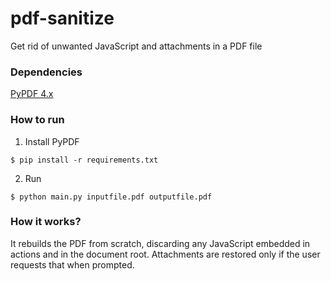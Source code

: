 # pdf-sanitize
Get rid of unwanted JavaScript and attachments in a PDF file

### Dependencies
[PyPDF 4.x](https://pypi.org/project/pypdf/)

### How to run
1. Install PyPDF
```shell
$ pip install -r requirements.txt
```
2. Run
```shell
$ python main.py inputfile.pdf outputfile.pdf
```

### How it works?
It rebuilds the PDF from scratch, discarding any JavaScript embedded in actions and in the document root. Attachments are restored only if the user requests that when prompted.
